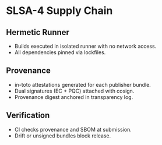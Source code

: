# SLSA-4 Supply Chain

## Hermetic Runner
- Builds executed in isolated runner with no network access.
- All dependencies pinned via lockfiles.

## Provenance
- in-toto attestations generated for each publisher bundle.
- Dual signatures (EC + PQC) attached with cosign.
- Provenance digest anchored in transparency log.

## Verification
- CI checks provenance and SBOM at submission.
- Drift or unsigned bundles block release.
